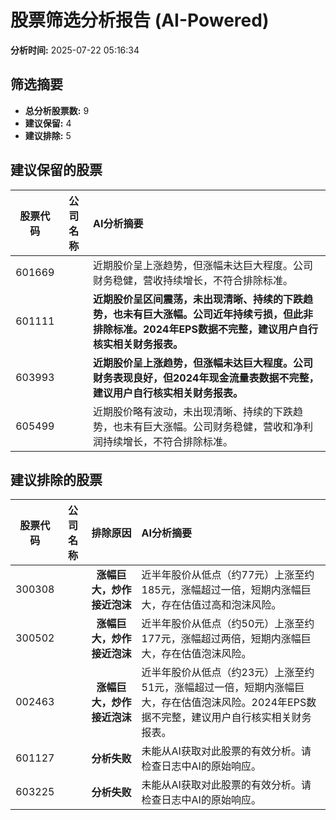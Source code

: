 # 股票筛选分析报告 (AI-Powered)

**分析时间:** 2025-07-22 05:16:34

## 筛选摘要

- **总分析股票数:** 9
- **建议保留:** 4
- **建议排除:** 5

## 建议保留的股票

| 股票代码 | 公司名称 | AI分析摘要 |
|:---:|:---:|:---|
| 601669 |  | 近期股价呈上涨趋势，但涨幅未达巨大程度。公司财务稳健，营收持续增长，不符合排除标准。 |
| 601111 |  | **近期股价呈区间震荡，未出现清晰、持续的下跌趋势，也未有巨大涨幅。公司近年持续亏损，但此非排除标准。2024年EPS数据不完整，建议用户自行核实相关财务报表。** |
| 603993 |  | **近期股价呈上涨趋势，但涨幅未达巨大程度。公司财务表现良好，但2024年现金流量表数据不完整，建议用户自行核实相关财务报表。** |
| 605499 |  | 近期股价略有波动，未出现清晰、持续的下跌趋势，也未有巨大涨幅。公司财务稳健，营收和净利润持续增长，不符合排除标准。 |

## 建议排除的股票

| 股票代码 | 公司名称 | 排除原因 | AI分析摘要 |
|:---:|:---:|:---:|:---|
| 300308 |  | **涨幅巨大，炒作接近泡沫** | 近半年股价从低点（约77元）上涨至约185元，涨幅超过一倍，短期内涨幅巨大，存在估值过高和泡沫风险。 |
| 300502 |  | **涨幅巨大，炒作接近泡沫** | 近半年股价从低点（约50元）上涨至约177元，涨幅超过两倍，短期内涨幅巨大，存在估值泡沫风险。 |
| 002463 |  | **涨幅巨大，炒作接近泡沫** | 近半年股价从低点（约23元）上涨至约51元，涨幅超过一倍，短期内涨幅巨大，存在估值泡沫风险。2024年EPS数据不完整，建议用户自行核实相关财务报表。 |
| 601127 |  | **分析失败** | 未能从AI获取对此股票的有效分析。请检查日志中AI的原始响应。 |
| 603225 |  | **分析失败** | 未能从AI获取对此股票的有效分析。请检查日志中AI的原始响应。 |
